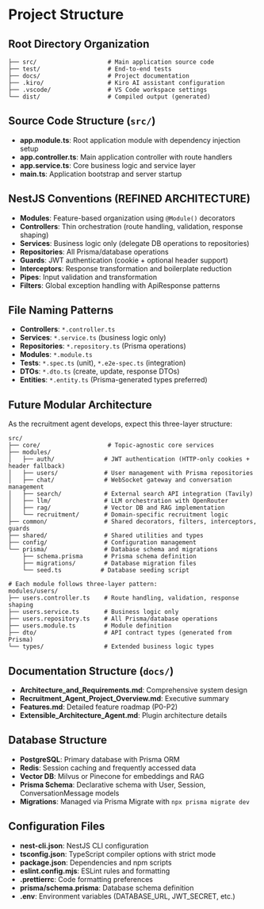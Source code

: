 # Project Structure

## Root Directory Organization
```
├── src/                    # Main application source code
├── test/                   # End-to-end tests
├── docs/                   # Project documentation
├── .kiro/                  # Kiro AI assistant configuration
├── .vscode/                # VS Code workspace settings
└── dist/                   # Compiled output (generated)
```

## Source Code Structure (`src/`)
- **app.module.ts**: Root application module with dependency injection setup
- **app.controller.ts**: Main application controller with route handlers
- **app.service.ts**: Core business logic and service layer
- **main.ts**: Application bootstrap and server startup

## NestJS Conventions (REFINED ARCHITECTURE)
- **Modules**: Feature-based organization using `@Module()` decorators
- **Controllers**: Thin orchestration (route handling, validation, response shaping)
- **Services**: Business logic only (delegate DB operations to repositories)
- **Repositories**: All Prisma/database operations
- **Guards**: JWT authentication (cookie + optional header support)
- **Interceptors**: Response transformation and boilerplate reduction
- **Pipes**: Input validation and transformation
- **Filters**: Global exception handling with ApiResponse patterns

## File Naming Patterns
- **Controllers**: `*.controller.ts`
- **Services**: `*.service.ts` (business logic only)
- **Repositories**: `*.repository.ts` (Prisma operations)
- **Modules**: `*.module.ts`
- **Tests**: `*.spec.ts` (unit), `*.e2e-spec.ts` (integration)
- **DTOs**: `*.dto.ts` (create, update, response DTOs)
- **Entities**: `*.entity.ts` (Prisma-generated types preferred)

## Future Modular Architecture
As the recruitment agent develops, expect this three-layer structure:
```
src/
├── core/                   # Topic-agnostic core services
├── modules/
│   ├── auth/              # JWT authentication (HTTP-only cookies + header fallback)
│   ├── users/             # User management with Prisma repositories
│   ├── chat/              # WebSocket gateway and conversation management
│   ├── search/            # External search API integration (Tavily)
│   ├── llm/               # LLM orchestration with OpenRouter
│   ├── rag/               # Vector DB and RAG implementation
│   └── recruitment/       # Domain-specific recruitment logic
├── common/                # Shared decorators, filters, interceptors, guards
├── shared/                # Shared utilities and types
├── config/                # Configuration management
└── prisma/                # Database schema and migrations
    ├── schema.prisma      # Prisma schema definition
    ├── migrations/        # Database migration files
    └── seed.ts           # Database seeding script

# Each module follows three-layer pattern:
modules/users/
├── users.controller.ts    # Route handling, validation, response shaping
├── users.service.ts       # Business logic only
├── users.repository.ts    # All Prisma/database operations
├── users.module.ts        # Module definition
├── dto/                   # API contract types (generated from Prisma)
└── types/                 # Extended business logic types
```

## Documentation Structure (`docs/`)
- **Architecture_and_Requirements.md**: Comprehensive system design
- **Recruitment_Agent_Project_Overview.md**: Executive summary
- **Features.md**: Detailed feature roadmap (P0-P2)
- **Extensible_Architecture_Agent.md**: Plugin architecture details

## Database Structure
- **PostgreSQL**: Primary database with Prisma ORM
- **Redis**: Session caching and frequently accessed data
- **Vector DB**: Milvus or Pinecone for embeddings and RAG
- **Prisma Schema**: Declarative schema with User, Session, ConversationMessage models
- **Migrations**: Managed via Prisma Migrate with `npx prisma migrate dev`

## Configuration Files
- **nest-cli.json**: NestJS CLI configuration
- **tsconfig.json**: TypeScript compiler options with strict mode
- **package.json**: Dependencies and npm scripts
- **eslint.config.mjs**: ESLint rules and formatting
- **.prettierrc**: Code formatting preferences
- **prisma/schema.prisma**: Database schema definition
- **.env**: Environment variables (DATABASE_URL, JWT_SECRET, etc.)